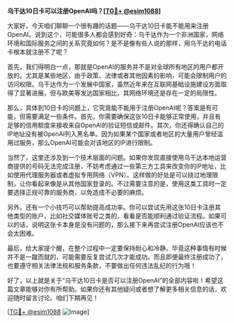 **乌干达10日卡可以注册OpenAI吗？[[TG💪+ @esim1088](https://t.me/s/esim1088)]**

大家好，今天咱们聊聊一个很有趣的话题——乌干达10日卡能不能用来注册OpenAI。说到这个，可能很多人都会感到好奇：乌干达作为一个非洲国家，网络环境和国际服务之间的关系究竟如何？是不是像有些人说的那样，用乌干达的电话卡根本就注册不了呢？

首先，我们得明白一点，那就是OpenAI的服务并不是对全球所有地区的用户都开放的。尤其是某些地区，由于政策、法律或者其他因素的影响，可能会限制用户的访问权限。乌干达作为一个发展中国家，虽然近年来在互联网基础设施建设方面取得了显著进展，但与欧美等发达国家相比，其网络环境还是存在一定的局限性。

那么，具体到10日卡的问题上，它究竟能不能用于注册OpenAI呢？答案是有可能，但需要满足一些条件。首先，你需要确保这张10日卡能够正常使用，并且有足够的信用额度来接收来自OpenAI的验证短信或邮件。其次，你还得确认自己的IP地址没有被OpenAI列入黑名单。因为如果某个国家或者地区的大量用户曾经滥用过服务，那么OpenAI可能会对该地区的IP进行限制。

当然了，这里还涉及到一个技术层面的问题。如果你发现直接使用乌干达本地运营商提供的号码无法完成注册，不妨考虑通过一些第三方工具来改变你的IP地址，比如使用代理服务器或者虚拟专用网络（VPN）。这样做的好处是可以绕过地理限制，让你看起来像是从其他国家登录的。不过需要注意的是，使用这类工具时一定要选择正规可靠的服务商，以免造成不必要的麻烦。

另外，还有一个小技巧可以帮助提高成功率。你可以尝试先用这张10日卡注册其他类型的账户，比如社交媒体账号之类的，看看是否能顺利通过验证流程。如果可以的话，说明这张卡本身是没有问题的，那么接下来再尝试注册OpenAI应该也不会太困难。

最后，给大家提个醒，在整个过程中一定要保持耐心和冷静。毕竟这种事情有时候并不是一蹴而就的，可能需要反复尝试几次才能成功。而且即便最终注册成功了，也要遵守相关法律法规和服务条款，不要做出任何违法乱纪的行为哦！

好了，以上就是关于“乌干达10日卡是否可以注册OpenAI”的全部内容啦！希望这篇文章能够对你有所帮助。如果你还有其他疑问或者想了解更多相关信息的话，欢迎随时留言讨论。咱们下期再见！

[[TG💪+ @esim1088](https://t.me/s/esim1088) ![Image](https://i.postimg.cc/4NQfJmqS/Snipaste-2025-05-13-00-14-12.png)]